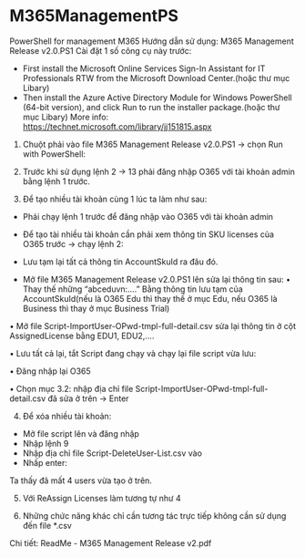 # M365ManagementPS
PowerShell for management M365
Hướng dẫn sử dụng: M365 Management Release v2.0.PS1
Cài đặt 1 số công cụ này trước:
-	First install the Microsoft Online Services Sign-In Assistant for IT Professionals RTW from the Microsoft Download Center.(hoặc thư mục Libary)
-	Then install the Azure Active Directory Module for Windows PowerShell (64-bit version), and click Run to run the installer package.(hoặc thư mục Libary)
More info: https://technet.microsoft.com/library/jj151815.aspx

1.	Chuột phải vào file M365 Management Release v2.0.PS1 -> chọn Run with PowerShell:
 
2.	Trước khi sử dụng lệnh 2 -> 13 phải đăng nhập O365 với tài khoản admin bằng lệnh 1 trước.

3.	Để tạo nhiều tài khoản cùng 1 lúc ta làm như sau:

-	Phải chạy lệnh 1 trước để đăng nhập vào O365 với tài khoản admin
-	Để tạo tài nhiều tài khoản cần phải xem thông tin SKU licenses của O365 trước -> chạy lệnh 2:

-	Lưu tạm lại tất cả thông tin AccountSkuId ra đâu đó.

-	Mở file M365 Management Release v2.0.PS1 lên sửa lại thông tin sau:
•	Thay thế những “abceduvn:….” Bằng thông tin lưu tạm của AccountSkuId(nếu là O365 Edu thì thay thế ở mục Edu, nếu O365 là Business thì thay ở mục Business Trial)

•	Mở file Script-ImportUser-OPwd-tmpl-full-detail.csv sửa lại thông tin ở cột AssignedLicense bằng EDU1, EDU2,….

•	Lưu tất cả lại, tắt Script đang chạy và chạy lại file script vừa lưu:

•	Đăng nhập lại O365

•	Chọn mục 3.2: nhập địa chỉ file Script-ImportUser-OPwd-tmpl-full-detail.csv đã sửa ở trên -> Enter

4.	Để xóa nhiều tài khoản:
-	Mở file script lên và đăng nhập
-	Nhập lệnh 9
-	Nhập địa chỉ file Script-DeleteUser-List.csv vào
-	Nhấp enter:

Ta thấy đã mất 4 users vừa tạo ở trên.

5.	Với ReAssign Licenses làm tương tự như 4

6.	Những chức năng khác chỉ cần tương tác trực tiếp không cần sử dụng đến file *.csv

Chi tiết: ReadMe - M365 Management Release v2.pdf
